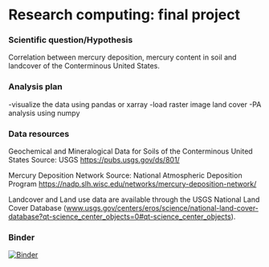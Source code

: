 # Research computing: final project


### Scientific question/Hypothesis

Correlation between mercury deposition, mercury content in soil and landcover of the Conterminous United States.

### Analysis plan

-visualize the data using pandas or xarray
-load raster image land cover
-PA analysis using numpy

### Data resources

Geochemical and Mineralogical Data for Soils of the Conterminous United States
Source: USGS https://pubs.usgs.gov/ds/801/

Mercury Deposition Network
Source: National Atmospheric Deposition Program https://nadp.slh.wisc.edu/networks/mercury-deposition-network/ 

Landcover and Land use data are available through the USGS National Land Cover Database (www.usgs.gov/centers/eros/science/national-land-cover-database?qt-science_center_objects=0#qt-science_center_objects). 

### Binder

[![Binder](https://mybinder.org/badge_logo.svg)](https://mybinder.org/v2/gh/pangeo-data/pangeo-docker-images/2022.09.21?urlpath=git-pull%3Frepo%3Dhttps%253A%252F%252Fgithub.com%252Fjangelamaya%252Frces-final-project%26urlpath%3Dlab%252Ftree%252Frces-final-project%252Ffinal_project.ipynb%26branch%3Dmain)

